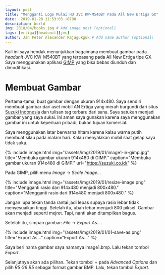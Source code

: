 ```yaml
---
layout: post
title: "Mengganti Logo Mulai HU JVC KW-M540BT Pada All New Ertiga GX"
date:  2019-01-28 11:53:03 +0700
description: World
img: 2018/04/books.jpg # Add image post (optional)
tags: [ertiga][headunit][jvc]
author: Jan Peter Alexander Rajagukguk # Add name author (optional)
---
```


Kali ini saya hendak menunjukkan bagaimana membuat gambar pada _headunit_ JVC KW-M540BT yang terpasang pada All New Ertiga tipe GX. Saya menggunakan aplikasi [GIMP](https://www.gimp.org/downloads/) yang bisa bebas diunduh dan dimodifikasi.

# Membuat Gambar

Pertama-tama, buat gambar dengan ukuran 914x480. Saya sendiri membuat gambar dari aset mobil AN Ertiga yang merah burgundi dari situs [Suzuki Indonesia](http://suzuki.co.id/) dan tulisan tag terbaru dari sana. Saya satukan menjadi gambar yang saya sukai. Ini aman saya gunakan karena saya menggunakan gambar ini untuk keperluan pribadi, bukan tujuan komersial.

Saya menggunakan latar berwarna hitam karena kalau warna putih membuat silau pada malam hari. Kalau menyalakan mobil saat gelap saya tidak suka.


{% include image.html
            img="/assets/img/2019/01/image1-in-gimp.jpg"
            title="Membuka gambar ukuran 914x480 di GIMP."
            caption="Membuka gambar ukuran 914x480 di GIMP."
            url="https://suzuki.co.id/" %}


Pada GIMP, pilih menu *Image* &#8594; *Scale Image...*

{% include image.html
            img="/assets/img/2019/01/resize-image.png"
            title="Mengganti rasio dari 914x480 menjadi 800x480."
            caption="Mengganti rasio dari 914x480 menjadi 800x480." %}

Jangan lupa tekan tanda rantai jadi lepas supaya rasio lebar tidak menyesuaikan tinggi. Setelah itu, ubah lebar menjadi 800 piksel. Gambar akan menjadi seperti mejret. Tapi, nanti akan ditampilkan bagus.

Setelah itu, simpan gambar: *File* &#8594; *Export As...*. 

{% include image.html
            img="/assets/img/2019/01/01-save-as.png"
            title="Export As..."
            caption="Export As..." %}

Saya beri nama gambar saya namanya image1.bmp. Lalu tekan tombol *Export*.

Selanjutnya akan ada pilihan. Tekan tombol + pada *Advanced Options* dan pilih *R5 G6 B5* sebagai format gambar BMP. Lalu, tekan tombol *Export*.
